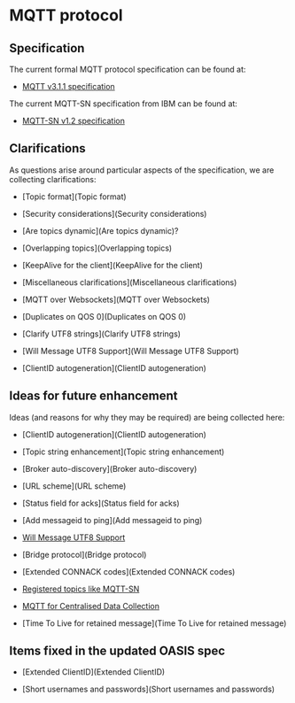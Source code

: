 # MQTT protocol

## Specification
The current formal MQTT protocol specification can be found at:

*  [MQTT v3.1.1 specification](http://docs.oasis-open.org/mqtt/mqtt/v3.1.1/mqtt-v3.1.1.html)

The current MQTT-SN specification from IBM can be found at:

* [MQTT-SN v1.2 specification](http://mqtt.org/new/wp-content/uploads/2009/06/MQTT-SN_spec_v1.2.pdf)

## Clarifications

As questions arise around particular aspects of the specification, we are collecting clarifications:

*  [Topic format](Topic format)

*  [Security considerations](Security considerations)

*  [Are topics dynamic](Are topics dynamic)?

*  [Overlapping topics](Overlapping topics)

*  [KeepAlive for the client](KeepAlive for the client)

*  [Miscellaneous clarifications](Miscellaneous clarifications)

*  [MQTT over Websockets](MQTT over Websockets)

*  [Duplicates on QOS 0](Duplicates on QOS 0)

*  [Clarify UTF8 strings](Clarify UTF8 strings)

*  [Will Message UTF8 Support](Will Message UTF8 Support)

*  [ClientID autogeneration](ClientID autogeneration)

## Ideas for future enhancement

Ideas (and reasons for why they may be required) are being collected here:

*  [ClientID autogeneration](ClientID autogeneration)

*  [Topic string enhancement](Topic string enhancement)

*  [Broker auto-discovery](Broker auto-discovery)

*  [URL scheme](URL scheme)

*  [Status field for acks](Status field for acks)

*  [Add messageid to ping](Add messageid to ping)

*  [Will Message UTF8 Support](https://github.com/mqtt/mqtt.github.io/wiki/will_message_utf8_support)

*  [Bridge protocol](Bridge protocol)

*  [Extended CONNACK codes](Extended CONNACK codes)

*  [Registered topics like MQTT-SN](https://github.com/mqtt/mqtt.github.io/wiki/registered_topics_like_mqtt_sn)

*  [MQTT for Centralised Data Collection](http://mqtt.org/wiki/lib/exe/fetch.php/cloud.pdf)

*  [Time To Live for retained message](Time To Live for retained message)
## Items fixed in the updated OASIS spec

*  [Extended ClientID](Extended ClientID)

*  [Short usernames and passwords](Short usernames and passwords)
